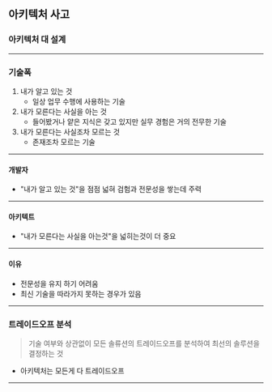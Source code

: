 ## 아키텍처 사고

### 아키텍처 대 설계

---

### 기술폭

1. 내가 알고 있는 것
   - 일상 업무 수행에 사용하는 기술
2. 내가 모른다는 사실을 아는 것
   - 들어봤거나 얕은 지식은 갖고 있지만 실무 경험은 거의 전무한 기술
3. 내가 모른다는 사실조차 모르는 것
   - 존재조차 모르는 기술

---

#### 개발자

- "내가 알고 있는 것"을 점점 넓혀 검험과 전문성을 쌓는데 주력

---

#### 아키텍트

- "내가 모른다는 사실을 아는것"을 넓히는것이 더 중요

---

#### 이유

- 전문성을 유지 하기 어려움
- 최신 기술을 따라가지 못하는 경우가 있음

---

### 트레이드오프 분석

> 기술 여부와 상관없이 모든 솔류션의 트레이드오프를 분석하여 최선의 솔루션을 결정하는 것

- 아키텍처는 모든게 다 트레이드오프

---
